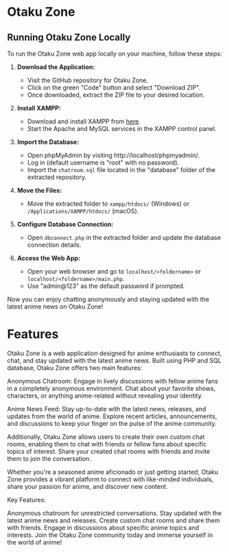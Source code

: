# Otaku Zone

## Running Otaku Zone Locally

To run the Otaku Zone web app locally on your machine, follow these steps:

1. **Download the Application:**
   - Visit the GitHub repository for Otaku Zone.
   - Click on the green "Code" button and select "Download ZIP".
   - Once downloaded, extract the ZIP file to your desired location.

2. **Install XAMPP:**
   - Download and install XAMPP from [here](https://www.apachefriends.org/index.html).
   - Start the Apache and MySQL services in the XAMPP control panel.

3. **Import the Database:**
   - Open phpMyAdmin by visiting http://localhost/phpmyadmin/.
   - Log in (default username is "root" with no password).
   - Import the `chatroom.sql` file located in the "database" folder of the extracted repository.

4. **Move the Files:**
   - Move the extracted folder to `xampp/htdocs/` (Windows) or `/Applications/XAMPP/htdocs/` (macOS).

5. **Configure Database Connection:**
   - Open `dbconnect.php` in the extracted folder and update the database connection details.

6. **Access the Web App:**
   - Open your web browser and go to `localhost/<foldername>` or `localhost/<foldername>/main.php`.
   - Use "admin@123" as the default password if prompted.

Now you can enjoy chatting anonymously and staying updated with the latest anime news on Otaku Zone!




# Features

Otaku Zone is a web application designed for anime enthusiasts to connect, chat, and stay updated with the latest anime news. Built using PHP and SQL database, Otaku Zone offers two main features:

Anonymous Chatroom: Engage in lively discussions with fellow anime fans in a completely anonymous environment. Chat about your favorite shows, characters, or anything anime-related without revealing your identity.

Anime News Feed: Stay up-to-date with the latest news, releases, and updates from the world of anime. Explore recent articles, announcements, and discussions to keep your finger on the pulse of the anime community.

Additionally, Otaku Zone allows users to create their own custom chat rooms, enabling them to chat with friends or fellow fans about specific topics of interest. Share your created chat rooms with friends and invite them to join the conversation.

Whether you're a seasoned anime aficionado or just getting started, Otaku Zone provides a vibrant platform to connect with like-minded individuals, share your passion for anime, and discover new content.

Key Features:

Anonymous chatroom for unrestricted conversations.
Stay updated with the latest anime news and releases.
Create custom chat rooms and share them with friends.
Engage in discussions about specific anime topics and interests.
Join the Otaku Zone community today and immerse yourself in the world of anime!
